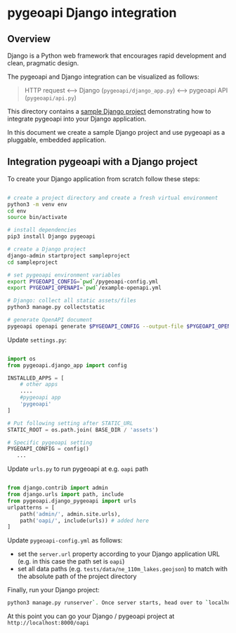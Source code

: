 # pygeoapi Django integration

## Overview

Django is a Python web framework that encourages rapid development and clean, pragmatic design.

The pygeoapi and Django integration can be visualized as follows:

> HTTP request <--> Django (`pygeoapi/django_app.py`) <--> pygeoapi API (`pygeoapi/api.py`)

This directory contains a [sample Django project](https://djangoproject.com) demonstrating how to
integrate pygeoapi into your Django application.

In this document we create a sample Django project and use pygeoapi as a pluggable, embedded application.

## Integration pygeoapi with a Django project

To create your Django application from scratch follow these steps: 

```bash

# create a project directory and create a fresh virtual environment
python3 -m venv env
cd env
source bin/activate

# install dependencies
pip3 install Django pygeoapi

# create a Django project
django-admin startproject sampleproject
cd sampleproject

# set pygeoapi environment variables
export PYGEOAPI_CONFIG=`pwd`/pygeoapi-config.yml
export PYGEOAPI_OPENAPI=`pwd`/example-openapi.yml

# Django: collect all static assets/files
python3 manage.py collectstatic

# generate OpenAPI document
pygeoapi openapi generate $PYGEOAPI_CONFIG --output-file $PYGEOAPI_OPENAPI
```

Update `settings.py`:

```python

import os
from pygeoapi.django_app import config

INSTALLED_APPS = [
    # other apps
    ....
    #pygeoapi app
    'pygeoapi'
]

# Put following setting after STATIC_URL 
STATIC_ROOT = os.path.join( BASE_DIR / 'assets')

# Specific pygeoapi setting
PYGEOAPI_CONFIG = config()
   ...
```

Update `urls.py` to run pygeoapi at e.g. `oapi` path

```python

from django.contrib import admin
from django.urls import path, include 
from pygeoapi.django_pygeoapi import urls 
urlpatterns = [
    path('admin/', admin.site.urls),
    path('oapi/', include(urls)) # added here
]
```

Update `pygeoapi-config.yml` as follows:

- set the `server.url` property according to your Django application URL (e.g. in this case the path set is `oapi`)
- set all data paths (e.g. `tests/data/ne_110m_lakes.geojson`) to match with the absolute path of the project directory

Finally, run your Django project:

```bash
python3 manage.py runserver`. Once server starts, head over to `localhost:8000/oapi` to see `pygeoapi` running.
```

At this point you can go your Django / pygeoapi project at `http://localhost:8000/oapi` 
